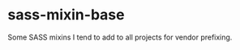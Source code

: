 sass-mixin-base
===============

Some SASS mixins I tend to add to all projects for vendor prefixing.
